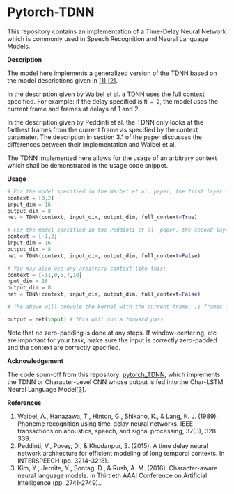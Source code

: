 # Pytorch-TDNN

This repository contains an implementation of a Time-Delay Neural Network which is commonly used in Speech Recognition and Neural Language Models. 

**Description**

The model here implements a generalized version of the TDNN based on the model descriptions given in [\[1\]](http://www.cs.toronto.edu/~fritz/absps/waibelTDNN.pdf),[\[2\]](http://cslt.riit.tsinghua.edu.cn/mediawiki/images/4/4c/A_time_delay_neural_network_architecture_for_efficient_modeling_of_long_temporal_contexts.pdf).

In the description given by Waibel et al. a TDNN uses the full context specified. For example: if the delay specified is `N = 2`, the model uses the current frame and frames at delays of 1 and 2.

In the description given by Peddinti et al. the TDNN only looks at the farthest frames from the current frame as specified by the context parameter. The description in section 3.1 of the paper discusses the differences between their implementation and Waibel et al. 

The TDNN implemented here allows for the usage of an arbitrary context which shall be demonstrated in the usage code snippet.

**Usage**

```python
# For the model specified in the Waibel et al. paper, the first layer is as follows:
context = [0,2]
input_dim = 16
output_dim = 8
net = TDNN(context, input_dim, output_dim, full_context=True)

# For the model specified in the Peddinti et al. paper, the second layer is as follows (taking arbitrary I/O dimensions since it's not specified):
context = [-1,2]
input_dim = 16
output_dim = 8
net = TDNN(context, input_dim, output_dim, full_context=False)

# You may also use any arbitrary context like this:
context = [-11,0,5,7,10]
nput_dim = 16
output_dim = 8
net = TDNN(context, input_dim, output_dim, full_context=False)

# The above will convole the kernel with the current frame, 11 frames in the past, 5, 7, and 10 frames in the future.

output = net(input) # this will run a forward pass
```
Note that no zero-padding is done at any steps. If window-centering, etc are important for your task, make sure the input is correctly zero-padded and the context are correctly specified.

**Acknowledgement**

The code spun-off from this repository:
[pytorch_TDNN](https://github.com/analvikingur/pytorch_TDNN), which implements the TDNN  or Character-Level CNN whose output is fed into the Char-LSTM Neural Language Model[\[3\]](https://arxiv.org/pdf/1508.06615.pdf).

**References**

 1. Waibel, A., Hanazawa, T., Hinton, G., Shikano, K., & Lang, K. J. (1989). Phoneme recognition using time-delay neural networks. IEEE transactions on acoustics, speech, and signal processing, 37(3), 328-339.
 2. Peddinti, V., Povey, D., & Khudanpur, S. (2015). A time delay neural network architecture for efficient modeling of long temporal contexts. In INTERSPEECH (pp. 3214-3218).
 3. Kim, Y., Jernite, Y., Sontag, D., & Rush, A. M. (2016). Character-aware neural language models. In Thirtieth AAAI Conference on Artificial Intelligence (pp. 2741-2749)..
